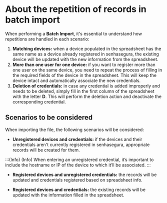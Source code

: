 # About the repetition of records in batch import

When performing a **Batch Import**, it's essential to understand how repetitions are handled in each scenario:

1. **Matching devices:** when a device populated in the spreadsheet has the same name as a device already registered in senhasegura, the existing device will be updated with the new information from the spreadsheet.
2. **More than one user for one device:** if you want to register more than one user on the same device, you need to repeat the process of filling in the required fields of the device in the spreadsheet. This will keep the device intact and automatically associate the new credentials.
3. **Deletion of credentials:** in case any credential is added improperly and needs to be deleted, simply fill in the first column of the spreadsheet with the letter **D**. This will perform the deletion action and deactivate the corresponding credential.

## Scenarios to be considered

When importing the file, the following scenarios will be considered:

- **Unregistered devices and credentials:** if the devices and their credentials aren't currently registered in senhasegura, appropriate records will be created for them.

:::(Info) (Info)
When entering an unregistered credential, it’s important to include the hostname or IP of the device to which it’ll be associated.
:::

- **Registered devices and unregistered credentials:** the records will be updated and credentials registered based on spreadsheet info.

- **Registered devices and credentials:** the existing records will be updated with the information filled in the spreadsheet.